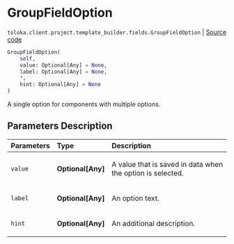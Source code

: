 # GroupFieldOption
`toloka.client.project.template_builder.fields.GroupFieldOption` | [Source code](https://github.com/Toloka/toloka-kit/blob/v1.2.1/src/client/project/template_builder/fields.py#L104)

```python
GroupFieldOption(
    self,
    value: Optional[Any] = None,
    label: Optional[Any] = None,
    *,
    hint: Optional[Any] = None
)
```

A single option for components with multiple options.

## Parameters Description

| Parameters | Type | Description |
| :----------| :----| :-----------|
`value`|**Optional\[Any\]**|<p>A value that is saved in data when the option is selected.</p>
`label`|**Optional\[Any\]**|<p>An option text.</p>
`hint`|**Optional\[Any\]**|<p>An additional description.</p>
